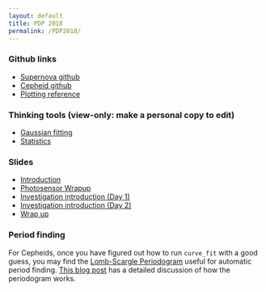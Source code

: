 ```yaml
---
layout: default
title: PDP 2018
permalink: /PDP2018/
---
```


<!--
* Supernova notebook
* [Cepheid notebook (view-only: make a personal copy to edit)](https://colab.research.google.com/drive/195CEZILmIgOeqnrm-3ENc812J-zGBdjR)
-->

### Github links
* [Supernova github](https://github.com/deckerkf/carnegiepdp2018.git)
* [Cepheid github](https://github.com/alexji/CarnegiePDP2018)
* [Plotting reference](https://github.com/alexji/CarnegiePDP2018/blob/master/PythonPlotting.ipynb)

### Thinking tools (view-only: make a personal copy to edit)
* [Gaussian fitting](https://github.com/alexji/CarnegiePDP2018/blob/master/GaussianTool.ipynb)
* [Statistics](https://github.com/alexji/CarnegiePDP2018/blob/master/StatisticsThinkingTool.ipynb)

### Slides
* [Introduction](https://docs.google.com/presentation/d/1EhB7W0z_AxPEbCV6I270lgDZrfYlZXOf2vR1dVZNlxc/edit?usp=sharing)
* [Photosensor Wrapup](https://docs.google.com/presentation/d/12cuJJH-HJZTpz5I-J5G9UOAyKl7pxfvj-u-uFnAyn50/edit?usp=sharing)
* [Investigation introduction (Day 1)](https://docs.google.com/presentation/d/1xi6F_1XCQHXyBgD6o_w8oTShywxcFizOyf5scP8rrUo/edit?usp=sharing)
* [Investigation introduction (Day 2)](https://docs.google.com/presentation/d/1XvKm3T-edN6IBwMVrZLqWpEGPS8jfL7MsL0zM-OlxZU/edit?usp=sharing)
* [Wrap up](https://docs.google.com/presentation/d/1MBSQi1YE5Onerhfc_uLIwxCCfGCYIFwRXkjhqfDfDoU/edit?usp=sharing)

### Period finding
For Cepheids, once you have figured out how to run `curve_fit` with a good guess, you may find the [Lomb-Scargle Periodogram](http://docs.astropy.org/en/stable/stats/lombscargle.html) useful for automatic period finding. [This blog post](https://jakevdp.github.io/blog/2017/03/30/practical-lomb-scargle/) has a detailed discussion of how the periodogram works.